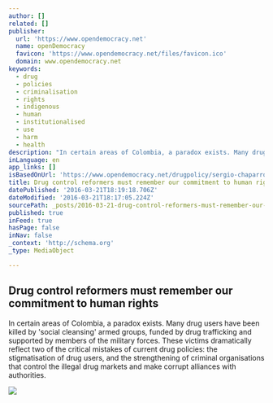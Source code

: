 ```yaml
---
author: []
related: []
publisher:
  url: 'https://www.opendemocracy.net'
  name: openDemocracy
  favicon: 'https://www.opendemocracy.net/files/favicon.ico'
  domain: www.opendemocracy.net
keywords:
  - drug
  - policies
  - criminalisation
  - rights
  - indigenous
  - human
  - institutionalised
  - use
  - harm
  - health
description: "In certain areas of Colombia, a paradox exists. Many drug users have been killed by 'social cleansing' armed groups, funded by drug trafficking and supported by members of the military forces. These victims dramatically reflect two of the critical mistakes of current drug policies: the stigmatisation of drug users, and the strengthening of criminal organisations that control the illegal drug markets and make corrupt alliances with authorities."
inLanguage: en
app_links: []
isBasedOnUrl: 'https://www.opendemocracy.net/drugpolicy/sergio-chaparro-hern-ndez-carlos-juliano-simoes-ferreira/drug-control-reformers-must-remember-our-co'
title: Drug control reformers must remember our commitment to human rights
datePublished: '2016-03-21T18:19:18.706Z'
dateModified: '2016-03-21T18:17:05.224Z'
sourcePath: _posts/2016-03-21-drug-control-reformers-must-remember-our-commitment-to-human.md
published: true
inFeed: true
hasPage: false
inNav: false
_context: 'http://schema.org'
_type: MediaObject

---
```

<article style=""><h1>Drug control reformers must remember our commitment to human rights</h1><p>In certain areas of Colombia, a paradox exists. Many drug users have been killed by 'social cleansing' armed groups, funded by drug trafficking and supported by members of the military forces. These victims dramatically reflect two of the critical mistakes of current drug policies: the stigmatisation of drug users, and the strengthening of criminal organisations that control the illegal drug markets and make corrupt alliances with authorities.</p><img src="https://cdn.opendemocracy.net/files/imagecache/article_xlarge/wysiwyg_imageupload/549501/CHAPARRO.jpg" /></article>